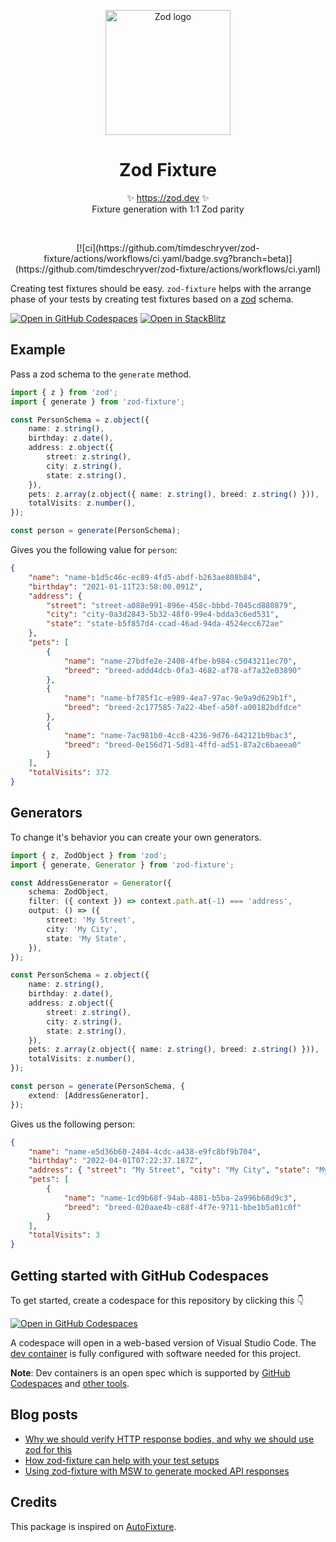 <p align="center">
  <img src="logo.svg" width="200px" align="center" alt="Zod logo" />
  <h1 align="center">Zod Fixture</h1>
  <p align="center">
    ✨ <a href="https://zod.dev">https://zod.dev</a> ✨
    <br/>
	Fixture generation with 1:1 Zod parity
  </p>
</p>
<br/>
<p align="center">
	[![ci](https://github.com/timdeschryver/zod-fixture/actions/workflows/ci.yaml/badge.svg?branch=beta)](https://github.com/timdeschryver/zod-fixture/actions/workflows/ci.yaml)
</p>

Creating test fixtures should be easy.
`zod-fixture` helps with the arrange phase of your tests by creating test fixtures based on a [zod](https://github.com/colinhacks/zod) schema.

[![Open in GitHub Codespaces](https://github.com/codespaces/badge.svg)](https://github.com/codespaces/new?hide_repo_select=true&ref=main&repo=515959275)
[![Open in StackBlitz](https://developer.stackblitz.com/img/open_in_stackblitz.svg)](https://stackblitz.com/edit/vitejs-vite-4nsv9h?file=src/preview.ts)

## Example

Pass a zod schema to the `generate` method.

```ts
import { z } from 'zod';
import { generate } from 'zod-fixture';

const PersonSchema = z.object({
	name: z.string(),
	birthday: z.date(),
	address: z.object({
		street: z.string(),
		city: z.string(),
		state: z.string(),
	}),
	pets: z.array(z.object({ name: z.string(), breed: z.string() })),
	totalVisits: z.number(),
});

const person = generate(PersonSchema);
```

Gives you the following value for `person`:

```json
{
	"name": "name-b1d5c46c-ec89-4fd5-abdf-b263ae808b84",
	"birthday": "2021-01-11T23:58:00.091Z",
	"address": {
		"street": "street-a088e991-896e-458c-bbbd-7045cd880879",
		"city": "city-0a3d2843-5b32-48f0-99e4-bdda3c6ed531",
		"state": "state-b5f857d4-ccad-46ad-94da-4524ecc672ae"
	},
	"pets": [
		{
			"name": "name-27bdfe2e-2408-4fbe-b984-c5043211ec70",
			"breed": "breed-addd4dcb-0fa3-4682-af78-af7a32e03890"
		},
		{
			"name": "name-bf785f1c-e989-4ea7-97ac-9e9a9d629b1f",
			"breed": "breed-2c177585-7a22-4bef-a50f-a00182bdfdce"
		},
		{
			"name": "name-7ac981b0-4cc8-4236-9d76-642121b9bac3",
			"breed": "breed-0e156d71-5d81-4ffd-ad51-87a2c6baeea0"
		}
	],
	"totalVisits": 372
}
```

## Generators

To change it's behavior you can create your own generators.

```ts
import { z, ZodObject } from 'zod';
import { generate, Generator } from 'zod-fixture';

const AddressGenerator = Generator({
	schema: ZodObject,
	filter: ({ context }) => context.path.at(-1) === 'address',
	output: () => ({
		street: 'My Street',
		city: 'My City',
		state: 'My State',
	}),
});

const PersonSchema = z.object({
	name: z.string(),
	birthday: z.date(),
	address: z.object({
		street: z.string(),
		city: z.string(),
		state: z.string(),
	}),
	pets: z.array(z.object({ name: z.string(), breed: z.string() })),
	totalVisits: z.number(),
});

const person = generate(PersonSchema, {
	extend: [AddressGenerator],
});
```

Gives us the following person:

```json
{
	"name": "name-e5d36b60-2404-4cdc-a438-e9fc8bf9b704",
	"birthday": "2022-04-01T07:22:37.187Z",
	"address": { "street": "My Street", "city": "My City", "state": "My State" },
	"pets": [
		{
			"name": "name-1cd9b68f-94ab-4881-b5ba-2a996b68d9c3",
			"breed": "breed-020aae4b-c88f-4f7e-9711-bbe1b5a01c0f"
		}
	],
	"totalVisits": 3
}
```

## Getting started with GitHub Codespaces

To get started, create a codespace for this repository by clicking this 👇

[![Open in GitHub Codespaces](https://github.com/codespaces/badge.svg)](https://github.com/codespaces/new?hide_repo_select=true&ref=main&repo=515959275)

A codespace will open in a web-based version of Visual Studio Code. The [dev container](.devcontainer/devcontainer.json) is fully configured with software needed for this project.

**Note**: Dev containers is an open spec which is supported by [GitHub Codespaces](https://github.com/codespaces) and [other tools](https://containers.dev/supporting).

## Blog posts

- [Why we should verify HTTP response bodies, and why we should use zod for this](https://timdeschryver.dev/blog/why-we-should-verify-http-response-bodies-and-why-we-should-use-zod-for-this)
- [How zod-fixture can help with your test setups](https://timdeschryver.dev/blog/how-zod-fixture-can-help-with-your-test-setups)
- [Using zod-fixture with MSW to generate mocked API responses](https://timdeschryver.dev/blog/using-zod-fixture-with-msw-to-generate-mocked-api-responses)

## Credits

This package is inspired on [AutoFixture](https://github.com/AutoFixture/AutoFixture).
